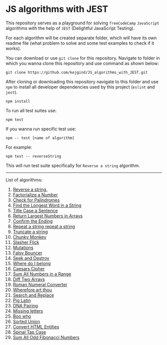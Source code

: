 # JS algorithms with JEST

This repository serves as a playground for solving `freeCodeCamp` `JavaScript` algorithms with the help of `JEST` (Delightful JavaScript Testing).

For each algorithm will be created separate folder, which will have its own readme file (what problem to solve and some test examples to check if it works).

You can download or use `git clone` for this repository. Navigate to folder in which you wanna clone this repository and use command as shown below:

```
git clone https://github.com/kejgind/JS_algorithms_with_JEST.git
```

After cloning or downloading this repository navigate to this folder and use `npm` to install all developer dependencies used by this project (`eslint` and `jest`).

```
npm install
```

To run all test suites use:

```
npm test
```

If you wanna run specific test use:

```
npm -- test [name of algorithm]
```

For example:

```
npm test -- reverseString
```

This will run test suite specifically for `Reverse a string` algorithm.

---

List of algorithms:

1.  [Reverse a string.](01_reverse_a_string)
1.  [Factorialize a Number](02_factorialize)
1.  [Check for Palindromes](03_check_for_palindromes)
1.  [Find the Longest Word in a String](04_find_the_longest_word_in_a_string)
1.  [Title Case a Sentence](05_title_case_a_sentence)
1.  [Return Largest Numbers in Arrays](06_largest_numbers_in_arrays)
1.  [Confirm the Ending](07_confirm_the_ending)
1.  [Repeat a string repeat a string](08_repeat_a_string)
1.  [Truncate a string](09_truncate_a_string)
1.  [Chunky Monkey](10_chunky_monkey)
1.  [Slasher Flick](11_slasher_flick)
1.  [Mutations](12_mutations)
1.  [Falsy Bouncer](13_falsy_bouncer)
1.  [Seek and Destroy](14_seek_and_destroy)
1.  [Where do I belong](15_where_do_i_belong)
1.  [Caesars Cipher](16_ceasars_cipher)
1.  [Sum All Numbers in a Range](17_sum_all_numbers_in_a_range)
1.  [Diff Two Arrays](18_diff_two_arrays)
1.  [Roman Numeral Converter](19_roman_numeral_converter)
1.  [Wherefore art thou](20_wherefore_art_thou)
1.  [Search and Replace](21_search_and_replace)
1.  [Pig Latin](22_pig_latin)
1.  [DNA Pairing](23_dna_pairing)
1.  [Missing letters](24_missing_letters)
1.  [Boo who](25_boo_who)
1.  [Sorted Union](26_sorted_union)
1.  [Convert HTML Entities](27_convert_htm_entities)
1.  [Spinal Tap Case](28_spinal_tap_case)
1.  [Sum All Odd Fibonacci Numbers](29_sum_all_odd_fibonacci_numbers)
